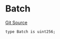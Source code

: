 # Batch
[Git Source](https://github.com/lidofinance/community-staking-module/blob/d66a4396f737199bcc2932e5dd1066d022d333e0/src/lib/QueueLib.sol)


```solidity
type Batch is uint256;
```

